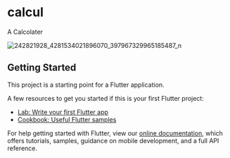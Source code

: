 # calcul

A Calcolater 

![242821928_4281534021896070_397967329965185487_n](https://user-images.githubusercontent.com/61950354/134793943-e238c1c3-eb5c-4c98-9aea-9b3bdf965e89.jpg)

## Getting Started

This project is a starting point for a Flutter application.

A few resources to get you started if this is your first Flutter project:

- [Lab: Write your first Flutter app](https://flutter.dev/docs/get-started/codelab)
- [Cookbook: Useful Flutter samples](https://flutter.dev/docs/cookbook)

For help getting started with Flutter, view our
[online documentation](https://flutter.dev/docs), which offers tutorials,
samples, guidance on mobile development, and a full API reference.
